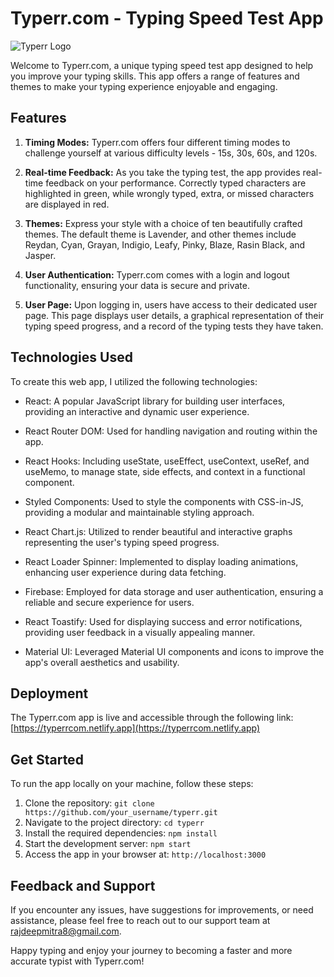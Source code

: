 # Typerr.com - Typing Speed Test App

![Typerr Logo](https://raw.githubusercontent.com/mitrarajdeep2001/typing-speed-test-app2/main/logo.png)

Welcome to Typerr.com, a unique typing speed test app designed to help you improve your typing skills. This app offers a range of features and themes to make your typing experience enjoyable and engaging.

## Features

1. **Timing Modes:** Typerr.com offers four different timing modes to challenge yourself at various difficulty levels - 15s, 30s, 60s, and 120s.

2. **Real-time Feedback:** As you take the typing test, the app provides real-time feedback on your performance. Correctly typed characters are highlighted in green, while wrongly typed, extra, or missed characters are displayed in red.

3. **Themes:** Express your style with a choice of ten beautifully crafted themes. The default theme is Lavender, and other themes include Reydan, Cyan, Grayan, Indigio, Leafy, Pinky, Blaze, Rasin Black, and Jasper.

4. **User Authentication:** Typerr.com comes with a login and logout functionality, ensuring your data is secure and private.

5. **User Page:** Upon logging in, users have access to their dedicated user page. This page displays user details, a graphical representation of their typing speed progress, and a record of the typing tests they have taken.

## Technologies Used

To create this web app, I utilized the following technologies:

- React: A popular JavaScript library for building user interfaces, providing an interactive and dynamic user experience.

- React Router DOM: Used for handling navigation and routing within the app.

- React Hooks: Including useState, useEffect, useContext, useRef, and useMemo, to manage state, side effects, and context in a functional component.

- Styled Components: Used to style the components with CSS-in-JS, providing a modular and maintainable styling approach.

- React Chart.js: Utilized to render beautiful and interactive graphs representing the user's typing speed progress.

- React Loader Spinner: Implemented to display loading animations, enhancing user experience during data fetching.

- Firebase: Employed for data storage and user authentication, ensuring a reliable and secure experience for users.

- React Toastify: Used for displaying success and error notifications, providing user feedback in a visually appealing manner.

- Material UI: Leveraged Material UI components and icons to improve the app's overall aesthetics and usability.

## Deployment

The Typerr.com app is live and accessible through the following link: [https://typerrcom.netlify.app](https://typerrcom.netlify.app)

## Get Started

To run the app locally on your machine, follow these steps:

1. Clone the repository: `git clone https://github.com/your_username/typerr.git`
2. Navigate to the project directory: `cd typerr`
3. Install the required dependencies: `npm install`
4. Start the development server: `npm start`
5. Access the app in your browser at: `http://localhost:3000`

## Feedback and Support

If you encounter any issues, have suggestions for improvements, or need assistance, please feel free to reach out to our support team at rajdeepmitra8@gmail.com.

Happy typing and enjoy your journey to becoming a faster and more accurate typist with Typerr.com!
